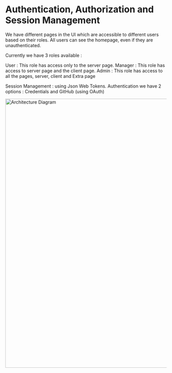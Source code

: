# Authentication, Authorization and Session Management
We have different pages in the UI which are accessible to different users based on their roles.
All users can see the homepage, even if they are unauthenticated.

Currently we have 3 roles available :
   
   User : This role has access only to the server page.
   Manager : This role has access to server page and the client page.
   Admin : This role has access to all the pages, server, client and Extra page


Session Management : using Json Web Tokens. 
Authentication we have 2 options : Credentials and GitHub (using OAuth)

<img width="840" alt="Architecture Diagram" src="https://github.com/summahto/doordash-auth/assets/20516618/93fb8d87-128d-44ac-921c-0a85d2205b45">


